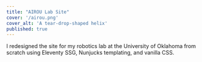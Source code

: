 ```yaml
---
title: "AIROU Lab Site"
cover: '/airou.png'
cover_alt: 'A tear-drop-shaped helix'
published: true
---
```


<script>
    import { AnchorButton } from "$lib";
</script>

I redesigned the site for my robotics lab at the University of Oklahoma from scratch using Eleventy SSG, Nunjucks templating, and vanilla CSS.

<AnchorButton href="https://ou.edu/airou/" label="Hosted Site" ext />
<AnchorButton href="https://github.com/airou-lab/website/" label="Source Code" ext />